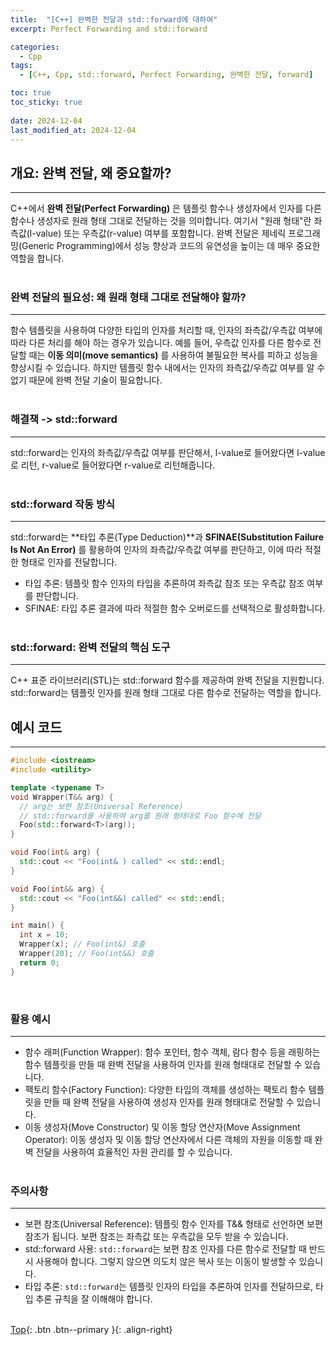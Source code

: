 ```yaml
---
title:  "[C++] 완벽한 전달과 std::forward에 대하여"
excerpt: Perfect Forwarding and std::forward

categories:
  - Cpp
tags:
  - [C++, Cpp, std::forward, Perfect Forwarding, 완벽한 전달, forward]

toc: true
toc_sticky: true
 
date: 2024-12-04
last_modified_at: 2024-12-04
---
```


## 개요: 완벽 전달, 왜 중요할까?
---
C++에서 **완벽 전달(Perfect Forwarding)** 은 템플릿 함수나 생성자에서 인자를 다른 함수나 생성자로 원래 형태 그대로 전달하는 것을 의미합니다. 여기서 "원래 형태"란 좌측값(l-value) 또는 우측값(r-value) 여부를 포함합니다. 완벽 전달은 제네릭 프로그래밍(Generic Programming)에서 성능 향상과 코드의 유연성을 높이는 데 매우 중요한 역할을 합니다.
<br><br>

### 완벽 전달의 필요성: 왜 원래 형태 그대로 전달해야 할까?
---
함수 템플릿을 사용하여 다양한 타입의 인자를 처리할 때, 인자의 좌측값/우측값 여부에 따라 다른 처리를 해야 하는 경우가 있습니다. 예를 들어, 우측값 인자를 다른 함수로 전달할 때는 **이동 의미(move semantics)** 를 사용하여 불필요한 복사를 피하고 성능을 향상시킬 수 있습니다. 하지만 템플릿 함수 내에서는 인자의 좌측값/우측값 여부를 알 수 없기 때문에 완벽 전달 기술이 필요합니다.
<br><br>

### 해결책 -> std::forward
---
std::forward는 인자의 좌측값/우측값 여부를 판단해서, l-value로 들어왔다면 l-value로 리턴, r-value로 들어왔다면 r-value로 리턴해줍니다.
<br><br>

### std::forward 작동 방식
---
std::forward는 **타입 추론(Type Deduction)**과 **SFINAE(Substitution Failure Is Not An Error)** 를 활용하여 인자의 좌측값/우측값 여부를 판단하고, 이에 따라 적절한 형태로 인자를 전달합니다.

* 타입 추론: 템플릿 함수 인자의 타입을 추론하여 좌측값 참조 또는 우측값 참조 여부를 판단합니다.
* SFINAE: 타입 추론 결과에 따라 적절한 함수 오버로드를 선택적으로 활성화합니다.
<br><br>

### std::forward: 완벽 전달의 핵심 도구
---
C++ 표준 라이브러리(STL)는 std::forward 함수를 제공하여 완벽 전달을 지원합니다. std::forward는 템플릿 인자를 원래 형태 그대로 다른 함수로 전달하는 역할을 합니다.
<br>

## 예시 코드
---
```C++
#include <iostream>
#include <utility>

template <typename T>
void Wrapper(T&& arg) {
  // arg는 보편 참조(Universal Reference)
  // std::forward를 사용하여 arg를 원래 형태대로 Foo 함수에 전달
  Foo(std::forward<T>(arg));
}

void Foo(int& arg) {
  std::cout << "Foo(int& ) called" << std::endl;
}

void Foo(int&& arg) {
  std::cout << "Foo(int&&) called" << std::endl;
}

int main() {
  int x = 10;
  Wrapper(x); // Foo(int&) 호출
  Wrapper(20); // Foo(int&&) 호출
  return 0;
}
```
<br>

### 활용 예시
---
* 함수 래퍼(Function Wrapper): 함수 포인터, 함수 객체, 람다 함수 등을 래핑하는 함수 템플릿을 만들 때 완벽 전달을 사용하여 인자를 원래 형태대로 전달할 수 있습니다.
* 팩토리 함수(Factory Function): 다양한 타입의 객체를 생성하는 팩토리 함수 템플릿을 만들 때 완벽 전달을 사용하여 생성자 인자를 원래 형태대로 전달할 수 있습니다.
* 이동 생성자(Move Constructor) 및 이동 할당 연산자(Move Assignment Operator): 이동 생성자 및 이동 할당 연산자에서 다른 객체의 자원을 이동할 때 완벽 전달을 사용하여 효율적인 자원 관리를 할 수 있습니다.
<br><br>

### 주의사항
---
* 보편 참조(Universal Reference): 템플릿 함수 인자를 T&& 형태로 선언하면 보편 참조가 됩니다. 보편 참조는 좌측값 또는 우측값을 모두 받을 수 있습니다.
* std::forward 사용: ```std::forward```는 보편 참조 인자를 다른 함수로 전달할 때 반드시 사용해야 합니다. 그렇지 않으면 의도치 않은 복사 또는 이동이 발생할 수 있습니다.
* 타입 추론: ```std::forward```는 템플릿 인자의 타입을 추론하여 인자를 전달하므로, 타입 추론 규칙을 잘 이해해야 합니다.
<br><br>

[Top](#){: .btn .btn--primary }{: .align-right}